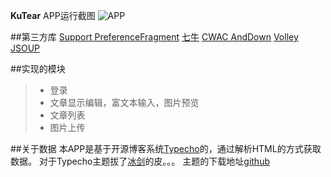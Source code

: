 **KuTear**
APP运行截图
![APP](APP.gif)


##第三方库
[Support PreferenceFragment](https://github.com/Machinarius/PreferenceFragment-Compat)
[七牛](http://www.qiniu.com/)
[CWAC AndDown](https://github.com/commonsguy/cwac-anddown)
[Volley]()
[JSOUP]()

##实现的模块

> * 登录
> * 文章显示编辑，富文本输入，图片预览
> * 文章列表
> * 图片上传

##关于数据
本APP是基于开源博客系统[Typecho](https://github.com/typecho/typecho)的，通过解析HTML的方式获取数据。
对于Typecho主题拔了[冰剑](http://www.binjoo.net/)的皮。。。
主题的下载地址[github](https://github.com/Kutear/Typecho_Theme)

